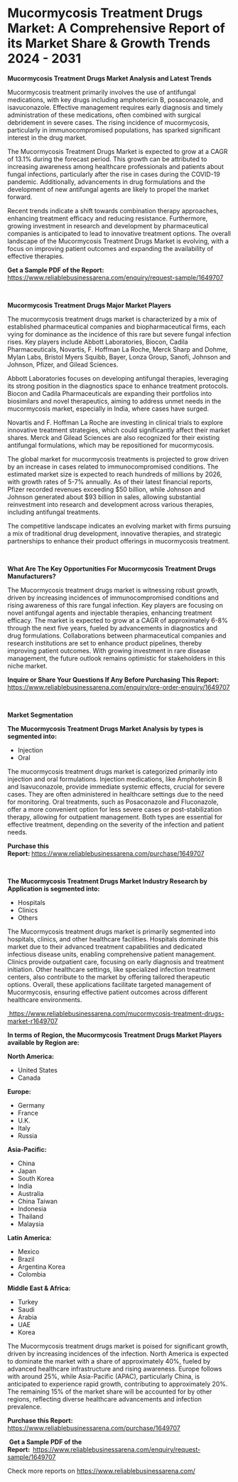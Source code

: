 <p><h1>Mucormycosis Treatment Drugs Market: A Comprehensive Report of its Market Share & Growth Trends 2024 - 2031</h1></p><p><strong>Mucormycosis Treatment Drugs Market Analysis and Latest Trends</strong></p>
<p><p>Mucormycosis treatment primarily involves the use of antifungal medications, with key drugs including amphotericin B, posaconazole, and isavuconazole. Effective management requires early diagnosis and timely administration of these medications, often combined with surgical debridement in severe cases. The rising incidence of mucormycosis, particularly in immunocompromised populations, has sparked significant interest in the drug market.</p><p>The Mucormycosis Treatment Drugs Market is expected to grow at a CAGR of 13.1% during the forecast period. This growth can be attributed to increasing awareness among healthcare professionals and patients about fungal infections, particularly after the rise in cases during the COVID-19 pandemic. Additionally, advancements in drug formulations and the development of new antifungal agents are likely to propel the market forward. </p><p>Recent trends indicate a shift towards combination therapy approaches, enhancing treatment efficacy and reducing resistance. Furthermore, growing investment in research and development by pharmaceutical companies is anticipated to lead to innovative treatment options. The overall landscape of the Mucormycosis Treatment Drugs Market is evolving, with a focus on improving patient outcomes and expanding the availability of effective therapies.</p></p>
<p><strong>Get a Sample PDF of the Report:&nbsp;</strong> <a href="https://www.reliablebusinessarena.com/enquiry/request-sample/1649707?utm_campaign=1905&utm_medium=2&utm_source=Github&utm_content=ia&utm_term=29122024&utm_id=mucormycosis-treatment-drugs">https://www.reliablebusinessarena.com/enquiry/request-sample/1649707</a></p>
<p>&nbsp;</p>
<p><strong>Mucormycosis Treatment Drugs Major Market Players</strong></p>
<p><p>The mucormycosis treatment drugs market is characterized by a mix of established pharmaceutical companies and biopharmaceutical firms, each vying for dominance as the incidence of this rare but severe fungal infection rises. Key players include Abbott Laboratories, Biocon, Cadila Pharmaceuticals, Novartis, F. Hoffman La Roche, Merck Sharp and Dohme, Mylan Labs, Bristol Myers Squibb, Bayer, Lonza Group, Sanofi, Johnson and Johnson, Pfizer, and Gilead Sciences.</p><p>Abbott Laboratories focuses on developing antifungal therapies, leveraging its strong position in the diagnostics space to enhance treatment protocols. Biocon and Cadila Pharmaceuticals are expanding their portfolios into biosimilars and novel therapeutics, aiming to address unmet needs in the mucormycosis market, especially in India, where cases have surged.</p><p>Novartis and F. Hoffman La Roche are investing in clinical trials to explore innovative treatment strategies, which could significantly affect their market shares. Merck and Gilead Sciences are also recognized for their existing antifungal formulations, which may be repositioned for mucormycosis.</p><p>The global market for mucormycosis treatments is projected to grow driven by an increase in cases related to immunocompromised conditions. The estimated market size is expected to reach hundreds of millions by 2026, with growth rates of 5-7% annually. As of their latest financial reports, Pfizer recorded revenues exceeding $50 billion, while Johnson and Johnson generated about $93 billion in sales, allowing substantial reinvestment into research and development across various therapies, including antifungal treatments.</p><p>The competitive landscape indicates an evolving market with firms pursuing a mix of traditional drug development, innovative therapies, and strategic partnerships to enhance their product offerings in mucormycosis treatment.</p></p>
<p>&nbsp;</p>
<p><strong>What Are The Key Opportunities For Mucormycosis Treatment Drugs Manufacturers?</strong></p>
<p><p>The Mucormycosis treatment drugs market is witnessing robust growth, driven by increasing incidences of immunocompromised conditions and rising awareness of this rare fungal infection. Key players are focusing on novel antifungal agents and injectable therapies, enhancing treatment efficacy. The market is expected to grow at a CAGR of approximately 6-8% through the next five years, fueled by advancements in diagnostics and drug formulations. Collaborations between pharmaceutical companies and research institutions are set to enhance product pipelines, thereby improving patient outcomes. With growing investment in rare disease management, the future outlook remains optimistic for stakeholders in this niche market.</p></p>
<p><strong>Inquire or Share Your Questions If Any Before Purchasing This Report:</strong> <a href="https://www.reliablebusinessarena.com/enquiry/pre-order-enquiry/1649707?utm_campaign=1905&utm_medium=2&utm_source=Github&utm_content=ia&utm_term=29122024&utm_id=mucormycosis-treatment-drugs">https://www.reliablebusinessarena.com/enquiry/pre-order-enquiry/1649707</a></p>
<p>&nbsp;</p>
<p><strong>Market Segmentation</strong></p>
<p><strong>The Mucormycosis Treatment Drugs Market Analysis by types is segmented into:</strong></p>
<p><ul><li>Injection</li><li>Oral</li></ul></p>
<p><p>The mucormycosis treatment drugs market is categorized primarily into injection and oral formulations. Injection medications, like Amphotericin B and Isavuconazole, provide immediate systemic effects, crucial for severe cases. They are often administered in healthcare settings due to the need for monitoring. Oral treatments, such as Posaconazole and Fluconazole, offer a more convenient option for less severe cases or post-stabilization therapy, allowing for outpatient management. Both types are essential for effective treatment, depending on the severity of the infection and patient needs.</p></p>
<p><strong>Purchase this Report:&nbsp;</strong><a href="https://www.reliablebusinessarena.com/purchase/1649707?utm_campaign=1905&utm_medium=2&utm_source=Github&utm_content=ia&utm_term=29122024&utm_id=mucormycosis-treatment-drugs">https://www.reliablebusinessarena.com/purchase/1649707</a></p>
<p>&nbsp;</p>
<p><strong>The Mucormycosis Treatment Drugs Market Industry Research by Application is segmented into:</strong></p>
<p><ul><li>Hospitals</li><li>Clinics</li><li>Others</li></ul></p>
<p><p>The Mucormycosis treatment drugs market is primarily segmented into hospitals, clinics, and other healthcare facilities. Hospitals dominate this market due to their advanced treatment capabilities and dedicated infectious disease units, enabling comprehensive patient management. Clinics provide outpatient care, focusing on early diagnosis and treatment initiation. Other healthcare settings, like specialized infection treatment centers, also contribute to the market by offering tailored therapeutic options. Overall, these applications facilitate targeted management of Mucormycosis, ensuring effective patient outcomes across different healthcare environments.</p></p>
<p><a href="https://www.reliablebusinessarena.com/mucormycosis-treatment-drugs-market-r1649707?utm_campaign=1905&utm_medium=2&utm_source=Github&utm_content=ia&utm_term=29122024&utm_id=mucormycosis-treatment-drugs">&nbsp;https://www.reliablebusinessarena.com/mucormycosis-treatment-drugs-market-r1649707</a></p>
<p><strong>In terms of Region, the Mucormycosis Treatment Drugs Market Players available by Region are:</strong></p>
<p>
    <p> <strong> North America: </strong>
        <ul>
            <li>United States</li>
            <li>Canada</li>
        </ul>
        </p> 
    <p> <strong> Europe: </strong>
        <ul>
            <li>Germany</li>
            <li>France</li>
            <li>U.K.</li>
            <li>Italy</li>
            <li>Russia</li>
        </ul>
        </p> 
    <p> <strong> Asia-Pacific: </strong>
        <ul>
            <li>China</li>
            <li>Japan</li>
            <li>South Korea</li>
            <li>India</li>
            <li>Australia</li>
            <li>China Taiwan</li>
            <li>Indonesia</li>
            <li>Thailand</li>
            <li>Malaysia</li>
        </ul>
        </p> 
    <p> <strong> Latin America: </strong>
        <ul>
            <li>Mexico</li>
            <li>Brazil</li>
            <li>Argentina Korea</li>
            <li>Colombia</li>
        </ul>
        </p> 
    <p> <strong> Middle East & Africa: </strong>
        <ul>
            <li>Turkey</li>
            <li>Saudi</li>
            <li>Arabia</li>
            <li>UAE</li>
            <li>Korea</li>
        </ul>
    </p>
    </p>
<p><p>The Mucormycosis treatment drugs market is poised for significant growth, driven by increasing incidences of the infection. North America is expected to dominate the market with a share of approximately 40%, fueled by advanced healthcare infrastructure and rising awareness. Europe follows with around 25%, while Asia-Pacific (APAC), particularly China, is anticipated to experience rapid growth, contributing to approximately 20%. The remaining 15% of the market share will be accounted for by other regions, reflecting diverse healthcare advancements and infection prevalence.</p></p>
<p><strong>Purchase this Report: </strong><a href="https://www.reliablebusinessarena.com/purchase/1649707?utm_campaign=1905&utm_medium=2&utm_source=Github&utm_content=ia&utm_term=29122024&utm_id=mucormycosis-treatment-drugs">https://www.reliablebusinessarena.com/purchase/1649707</a></p>
<p>&nbsp;<strong>Get a Sample PDF of the Report:&nbsp;&nbsp;</strong><a href="https://www.reliablebusinessarena.com/enquiry/request-sample/1649707?utm_campaign=1905&utm_medium=2&utm_source=Github&utm_content=ia&utm_term=29122024&utm_id=mucormycosis-treatment-drugs">https://www.reliablebusinessarena.com/enquiry/request-sample/1649707</a></p>
<p><strong></strong></p>
<p>Check more reports on <a href="https://www.reliablebusinessarena.com/?utm_campaign=1905&utm_medium=2&utm_source=Github&utm_content=ia&utm_term=29122024&utm_id=mucormycosis-treatment-drugs">https://www.reliablebusinessarena.com/</a></p>